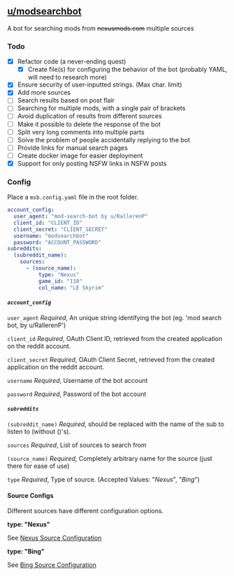 ## [u/modsearchbot](https://www.reddit.com/u/modsearchbot)
A bot for searching mods from ~~nexusmods.com~~ multiple sources

### Todo
- [x] Refactor code (a never-ending quest)
    - [x] Create file(s) for configuring the behavior of the bot (probably YAML, will need to research more)
- [x] Ensure security of user-inputted strings. (Max char. limit)
- [x] Add more sources
- [ ] Search results based on post flair
- [ ] Searching for multiple mods, with a single pair of brackets
- [ ] Avoid duplication of results from different sources
- [ ] Make it possible to delete the response of the bot
- [ ] Split very long comments into multiple parts
- [ ] Solve the problem of people accidentally replying to the bot
- [ ] Provide links for manual search pages
- [ ] Create docker image for easier deployment
- [x] Support for only posting NSFW links in NSFW posts

### Config

Place a ``msb.config.yaml`` file in the root folder.

````yaml
account_config:
  user_agent: "mod-search-bot by u/RallerenP"
  client_id: "CLIENT_ID"
  client_secret: "CLIENT_SECRET"
  username: "modsearchbot"
  password: "ACCOUNT_PASSWORD"
subreddits:
  (subreddit_name):
    sources:
      - (source_name):
          type: "Nexus"
          game_id: "110"
          col_name: "LE Skyrim"
````

#### *`account_config`*

`user_agent` *Required*, An unique string identifying the bot (eg. 'mod search bot, by u/RallerenP')

`client_id` *Required*, OAuth Client ID, retrieved from the created application on the reddit account.

`client_secret` *Required*, OAuth Client Secret, retrieved from the created application on the reddit account.

`username` *Required*, Username of the bot account

`password` *Required*, Password of the bot account

#### *``subreddits``*

``(subreddit_name)`` *Required*, should be replaced with the name of the sub to listen to (without ()'s). 

``sources`` *Required*, List of sources to search from

``(source_name)`` *Required*, Completely arbitrary name for the source (just there for ease of use)

``type`` *Required*, Type of source. (Accepted Values: "*Nexus*", "*Bing*")

#### Source Configs

Different sources have different configuration options.

**type: "Nexus"**

See [Nexus Source Configuration](docs/sources/NEXUS.md)

**type: "Bing"**

See [Bing Source Configuration](docs/sources/BING.md)

